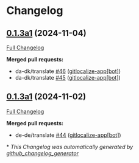 # Changelog

## [0.1.3a1](https://github.com/OpenVoiceOS/ovos-skill-volume/tree/0.1.3a1) (2024-11-04)

[Full Changelog](https://github.com/OpenVoiceOS/ovos-skill-volume/compare/0.1.3a1...0.1.3a1)

**Merged pull requests:**

- da-dk/translate [\#46](https://github.com/OpenVoiceOS/ovos-skill-volume/pull/46) ([gitlocalize-app[bot]](https://github.com/apps/gitlocalize-app))
- da-dk/translate [\#45](https://github.com/OpenVoiceOS/ovos-skill-volume/pull/45) ([gitlocalize-app[bot]](https://github.com/apps/gitlocalize-app))

## [0.1.3a1](https://github.com/OpenVoiceOS/ovos-skill-volume/tree/0.1.3a1) (2024-11-02)

[Full Changelog](https://github.com/OpenVoiceOS/ovos-skill-volume/compare/0.1.2...0.1.3a1)

**Merged pull requests:**

- de-de/translate [\#44](https://github.com/OpenVoiceOS/ovos-skill-volume/pull/44) ([gitlocalize-app[bot]](https://github.com/apps/gitlocalize-app))



\* *This Changelog was automatically generated by [github_changelog_generator](https://github.com/github-changelog-generator/github-changelog-generator)*
